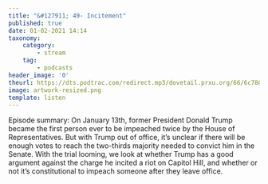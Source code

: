 ```yaml
---
title: "&#127911; 49- Incitement"
published: true
date: 01-02-2021 14:14
taxonomy:
    category:
        - stream
    tag:
        - podcasts
header_image: '0'
theurl: https://dts.podtrac.com/redirect.mp3/dovetail.prxu.org/66/6c780af7-31de-4c4d-9d30-112f5817e8a4/TCL_JAN_2021_Incitement_PT01.mp3
image: artwork-resized.png
template: listen
--- 
```

Episode summary: On January 13th, former President Donald Trump became the first person ever to be impeached twice by the House of Representatives. But with Trump out of office, it’s unclear if there will be enough votes to reach the two-thirds majority needed to convict him in the Senate. With the trial looming, we look at whether Trump has a good argument against the charge he incited a riot on Capitol Hill, and whether or not it’s constitutional to impeach someone after they leave office.
